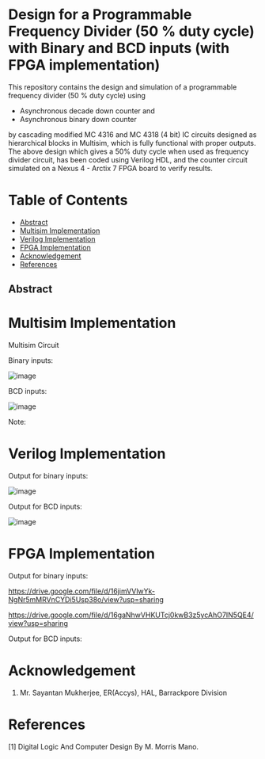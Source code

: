 # Design for a Programmable Frequency Divider (50 % duty cycle) with Binary and BCD inputs (with FPGA implementation)
This repository contains the design and simulation of a programmable frequency divider (50 % duty cycle)  using 
- Asynchronous decade down counter and 
- Asynchronous binary down counter 

by cascading modified MC 4316 and MC 4318 (4 bit) IC circuits designed as hierarchical blocks in Multisim, which is fully functional with proper outputs.
The above design which gives a 50% duty cycle when used as frequency divider circuit, has been coded using Verilog
HDL, and the counter circuit simulated on a Nexus 4 - Arctix 7 FPGA board to verify results.

# Table of Contents
 - [Abstract](#abstract) 
 - [Multisim Implementation](#multisim-implementation)
 - [Verilog Implementation](#verilog-implementation)
 - [FPGA Implementation](#fpga-implementation)
 - [Acknowledgement](#acknowledgement)
 - [References](#references)


## Abstract



# Multisim Implementation

Multisim Circuit

Binary inputs:

![image](https://user-images.githubusercontent.com/70422874/182291785-a9d9f56c-1091-48b5-9086-ae162d40021e.png)

BCD inputs:

![image](https://user-images.githubusercontent.com/70422874/182291944-fc0e3a9e-54ac-4679-b202-8aed95b10387.png)


Note: 


# Verilog Implementation

Output for binary inputs:

![image](https://user-images.githubusercontent.com/70422874/182293281-85aabc90-bb9d-4641-b312-356416b8eeb3.png)



Output for BCD inputs:

![image](https://user-images.githubusercontent.com/70422874/182293112-eac72819-2fb7-4cc9-9b03-e1341a3ca54c.png)

# FPGA Implementation

Output for binary inputs:

https://drive.google.com/file/d/16jimVVlwYk-NgNr5mMRVnCYDi5Usp38o/view?usp=sharing

https://drive.google.com/file/d/16gaNhwVHKUTcj0kwB3z5ycAhO7IN5QE4/view?usp=sharing

Output for BCD inputs:

# Acknowledgement
1. Mr. Sayantan Mukherjee, ER(Accys), HAL, Barrackpore Division

# References
[1] Digital Logic And Computer Design By M. Morris Mano.
